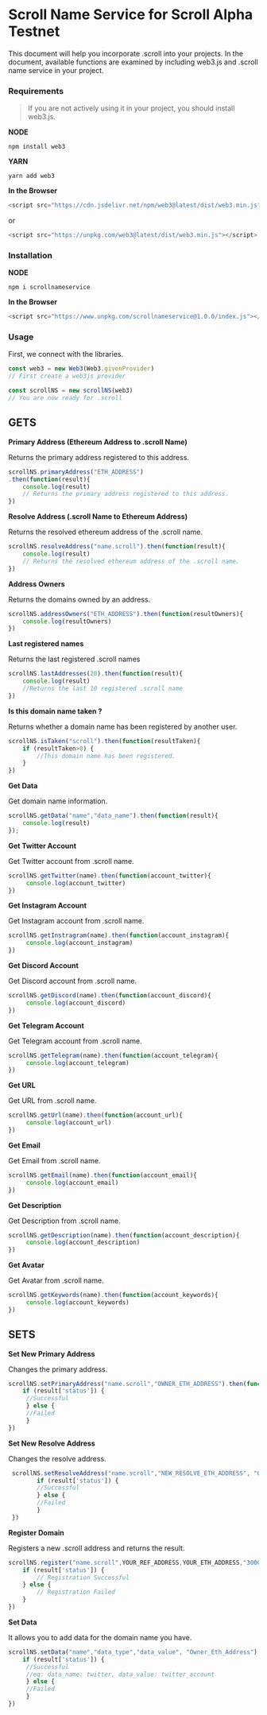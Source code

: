 # Scroll Name Service for Scroll Alpha Testnet
This document will help you incorporate .scroll into your projects. In the document, available functions are examined by including web3.js and .scroll name service in your project.


### Requirements
>If you are not actively using it in your project, you should install web3.js.

**NODE**
```
npm install web3
```

**YARN**
```
yarn add web3
```

**In the Browser**
```javascript
<script src="https://cdn.jsdelivr.net/npm/web3@latest/dist/web3.min.js"></script>
```
or
```javascript
<script src="https://unpkg.com/web3@latest/dist/web3.min.js"></script>
```

### Installation

**NODE**
```
npm i scrollnameservice
```

**In the Browser**
```javascript
<script src="https://www.unpkg.com/scrollnameservice@1.0.0/index.js"></script>
```


### Usage
First, we connect with the libraries.

```javascript
const web3 = new Web3(Web3.givenProvider)
// First create a web3js provider

const scrollNS = new scrollNS(web3)
// You are now ready for .scroll
```

## GETS

**Primary Address (Ethereum Address to .scroll Name)**

Returns the primary address registered to this address.
```javascript
scrollNS.primaryAddress("ETH_ADDRESS")
.then(function(result){
    console.log(result)
    // Returns the primary address registered to this address.
})
```

**Resolve Address  (.scroll Name to Ethereum Address)**

Returns the resolved ethereum address of the .scroll name.
```javascript
scrollNS.resolveAddress("name.scroll").then(function(result){
    console.log(result)
    // Returns the resolved ethereum address of the .scroll name.
})
```

**Address Owners**

Returns the domains owned by an address.
```javascript
scrollNS.addressOwners("ETH_ADDRESS").then(function(resultOwners){
	console.log(resultOwners)
})
```  

**Last registered names**

Returns the last  registered .scroll names
```javascript
scrollNS.lastAddresses(20).then(function(result){
    console.log(result)
    //Returns the last 10 registered .scroll name
})
```

**Is this domain name taken ?**

Returns whether a domain name has been registered by another user.
```javascript
scrollNS.isTaken("scroll").then(function(resultTaken){
    if (resultTaken>0) {
        //This domain name has been registered.
    }
})
```


**Get Data**

Get domain name information.
```javascript
scrollNS.getData("name","data_name").then(function(result){
    console.log(result)
});
```


**Get Twitter Account**

Get Twitter account from .scroll name.
```javascript
scrollNS.getTwitter(name).then(function(account_twitter){
     console.log(account_twitter)
})
```


**Get Instagram Account**

Get Instagram account from .scroll name.
```javascript
scrollNS.getInstragram(name).then(function(account_instagram){
     console.log(account_instagram)
})
```

**Get Discord Account**

Get Discord account from .scroll name.
```javascript
scrollNS.getDiscord(name).then(function(account_discord){
     console.log(account_discord)
})
```

**Get Telegram Account**

Get Telegram account from .scroll name.
```javascript
scrollNS.getTelegram(name).then(function(account_telegram){
     console.log(account_telegram)
})
```

**Get URL**

Get URL from .scroll name.
```javascript
scrollNS.getUrl(name).then(function(account_url){
     console.log(account_url)
})
```

**Get Email**

Get Email from .scroll name.
```javascript
scrollNS.getEmail(name).then(function(account_email){
     console.log(account_email)
})
```


**Get Description**

Get Description from .scroll name.
```javascript
scrollNS.getDescription(name).then(function(account_description){
     console.log(account_description)
})
```

**Get Avatar**

Get Avatar from .scroll name.
```javascript
scrollNS.getKeywords(name).then(function(account_keywords){
     console.log(account_keywords)
})
```

## SETS

**Set New Primary Address**

Changes the primary address.
```javascript
scrollNS.setPrimaryAddress("name.scroll","OWNER_ETH_ADDRESS").then(function(result){
    if (result['status']) {
     //Successful
     } else {
     //Failed
     }
})
```

**Set New Resolve Address**

Changes the resolve address.
```javascript
 scrollNS.setResolveAddress("name.scroll","NEW_RESOLVE_ETH_ADDRESS", "OWNER_ETH_ADDRESS").then(function(result){
        if (result['status']) {
        //Successful
        } else {
        //Failed
        }
 })
```

**Register Domain**

Registers a new .scroll address and returns the result.
```javascript
scrollNS.register("name.scroll",YOUR_REF_ADDRESS,YOUR_ETH_ADDRESS,"3000000000000000").then(function(result){
    if (result['status']) {
        // Registration Successful
    } else {
        // Registration Failed
    }
})
```


**Set Data**

It allows you to add data for the domain name you have.
```javascript
scrollNS.setData("name","data_type","data_value", "Owner_Eth_Address").then(function(result){
    if (result['status']) {
     //Successful
     //eq: data_name: twitter, data_value: twitter_account
     } else {
     //Failed
     }
})
```
